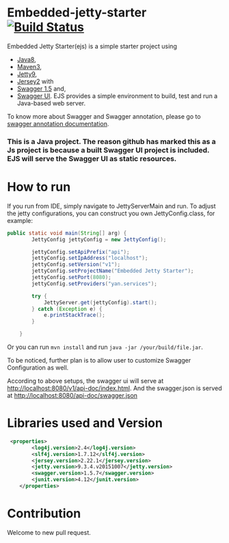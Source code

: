 # Embedded-jetty-starter [![Build Status](https://travis-ci.org/alvindaiyan/embedded-jetty-starter.svg?branch=master)](https://travis-ci.org/alvindaiyan/embedded-jetty-starter)

Embedded Jetty Starter(ejs) is a simple starter project using 
- [Java8](http://www.oracle.com/technetwork/java/javase/downloads/jdk8-downloads-2133151.html), 
- [Maven3](https://maven.apache.org/download.cgi),
- [Jetty9](https://eclipse.org/jetty/), 
- [Jersey2](https://jersey.java.net/) with 
- [Swagger 1.5](https://github.com/swagger-api/swagger-core) and, 
- [Swagger UI](https://github.com/swagger-api/swagger-ui). 
EJS provides a simple environment to build, test and run a Java-based web server. 

To know more about Swagger and Swagger annotation, please go to 
[swagger annotation documentation](https://github.com/swagger-api/swagger-core/wiki/Annotations-1.5.X).

### This is a Java project. The reason github has marked this as a Js project is because a built Swagger UI project is included. EJS will serve the Swagger UI as static resources.

# How to run

If you run from IDE, simply navigate to JettyServerMain and run. 
To adjust the jetty configurations, you can construct you own JettyConfig.class, for example:
```java
public static void main(String[] arg) {
        JettyConfig jettyConfig = new JettyConfig();

        jettyConfig.setApiPrefix("api");
        jettyConfig.setIpAddress("localhost");
        jettyConfig.setVersion("v1");
        jettyConfig.setProjectName("Embedded Jetty Starter");
        jettyConfig.setPort(8080);
        jettyConfig.setProviders("yan.services");

        try {
            JettyServer.get(jettyConfig).start();
        } catch (Exception e) {
            e.printStackTrace();
        }

    }
```

Or you can run ```mvn install``` and run ```java -jar /your/build/file.jar```.

To be noticed, further plan is to allow user to customize Swagger Configuration as well.

According to above setups, the swagger ui will serve at [http://localhost:8080/v1/api-doc/index.html](http://localhost:8080/v1/api-doc/index.html). And the swagger.json is served at [http://localhost:8080/api-doc/swagger.json](http://localhost:8080/api-doc/swagger.json)

# Libraries used and Version

```xml
 <properties>
        <log4j.version>2.4</log4j.version>
        <slf4j.version>1.7.12</slf4j.version>
        <jersey.version>2.22.1</jersey.version>
        <jetty.version>9.3.4.v20151007</jetty.version>
        <swagger.version>1.5.7</swagger.version>
        <junit.version>4.12</junit.version>
    </properties>
```

# Contribution

Welcome to new pull request.


